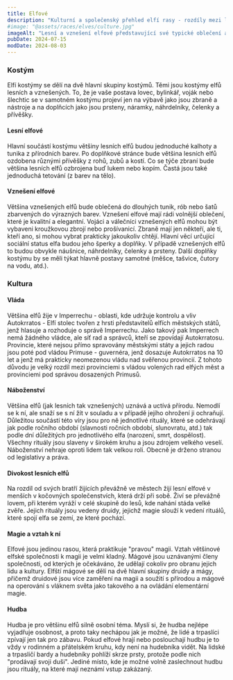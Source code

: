 ```yaml
---
title: Elfové
description: "Kulturní a společenský přehled elfí rasy - rozdíly mezi lesními a vznešenými elfy, jejich vláda, náboženství a vztah k magii a hudbě"
#image: "@assets/races/elves/culture.jpg"
imageAlt: "Lesní a vznešení elfové představující své typické oblečení a symboly"
pubDate: 2024-07-15
modDate: 2024-08-03
---
```

### Kostým

Elfí kostýmy se dělí na dvě hlavní skupiny kostýmů. Těmi jsou kostýmy elfů lesních a vznešených. To, že je vaše postava lovec, bylinkář, voják nebo šlechtic se v samotném kostýmu projeví jen na výbavě jako jsou zbraně a nástroje a na doplňcích jako jsou prsteny, náramky, náhrdelníky, čelenky a přívěšky.

#### Lesní elfové
Hlavní součástí kostýmu většiny lesních elfů budou jednoduché kalhoty a tunika z přírodních barev. Po doplňkové stránce bude většina lesních elfů ozdobena různými přívěšky z rohů, zubů a kostí. Co se týče zbraní bude většina lesních elfů ozbrojena buď lukem nebo kopím. Častá jsou také jednoduchá tetování (z barev na tělo).

#### Vznešení elfové
Většina vznešených elfů bude oblečená do dlouhých tunik, rób nebo šatů zbarvených do výrazných barev. Vznešení elfové mají rádi volnější oblečení, které je kvalitní a elegantní. Vojáci a válečníci vznešených elfů mohou být vybaveni kroužkovou zbrojí nebo prošívanicí. Zbraně mají jen někteří, ale ti, kteří ano, si mohou vybrat prakticky jakoukoliv chtějí. Hlavní věcí určující sociální status elfa budou jeho šperky a doplňky. V případě vznešených elfů to budou obvykle náušnice, náhrdelníky, čelenky a prsteny. Další doplňky kostýmu by se měli týkat hlavně postavy samotné (měšce, tašvice, čutory na vodu, atd.).

### Kultura

#### Vláda
Většina elfů žije v Imperrechu - oblasti, kde udržuje kontrolu a vliv Autokrratos - Elfí stolec tvořen z hrsti představitelů elfích městských států, jenž hlasuje a rozhoduje o správě Imperrechu. Jako takový pak Imperrech nemá žádného vládce, ale síť rad a správců, kteří se zpovídají Autokrratosu. Provincie, které nejsou přímo spravovány městskými státy a jejich radou jsou poté pod vládou Primuse - guvernéra, jenž dosazuje Autokrratos na 10 let a jenž má prakticky neomezenou vládu nad svěřenou provincií. Z tohoto důvodu je velký rozdíl mezi provinciemi s vládou volených rad elfých měst a provinciemi pod správou dosazených Primusů.

#### Náboženství
Většina elfů (jak lesních tak vznešených) uznává a uctívá přírodu. Nemodlí se k ní, ale snaží se s ní žít v souladu a v případě jejího ohrožení ji ochraňují. Důležitou součástí této víry jsou pro ně jednotlivé rituály, které se odehrávají jak podle ročního období (slavnosti ročních období, slunovratu, atd.) tak podle dní důležitých pro jednotlivého elfa (narození, smrt, dospělost). Všechny rituály jsou slaveny v širokém kruhu a jsou zdrojem velkého veselí. Náboženství nehraje oproti lidem tak velkou roli. Obecně je drženo stranou od legislativy a práva.

#### Divokost lesních elfů
Na rozdíl od svých bratří žijících převážně ve městech žijí lesní elfové v menších v kočovných společenstvích, která drží při sobě. Živí se převážně lovem, při kterém vyráží v celé skupině do lesů, kde nahání stáda velké zvěře. Jejich rituály jsou vedeny druidy, jejichž magie slouží k vedení rituálů, které spojí elfa se zemí, ze které pochází.

#### Magie a vztah k ní
Elfové jsou jedinou rasou, která praktikuje "pravou" magii. Vztah většinové elfské společnosti k magii je velmi kladný. Mágové jsou uznávanými členy společnosti, od kterých je očekáváno, že udělají cokoliv pro obranu jejich lidu a kultury. Elfští mágové se dělí na dvě hlavní skupiny druidy a mágy, přičemž druidové jsou více zaměření na magii a soužití s přírodou a mágové na operování s vláknem světa jako takového a na ovládání elementární magie.

#### Hudba
Hudba je pro většinu elfů silně osobní téma. Myslí si, že hudba nejlépe vyjadřuje osobnost, a proto taky nechápou jak je možné, že lidé a trpaslíci zpívají jen tak pro zábavu. Pokud elfové hrají nebo poslouchají hudbu je to vždy v rodinném a přátelském kruhu, kdy není na hudebníka vidět. Na lidské a trpasličí bardy a hudebníky pohlíží skrze prsty, protože podle nich "prodávají svoji duši". Jediné místo, kde je možné volně zaslechnout hudbu jsou rituály, na které mají neznámí vstup zakázaný.
